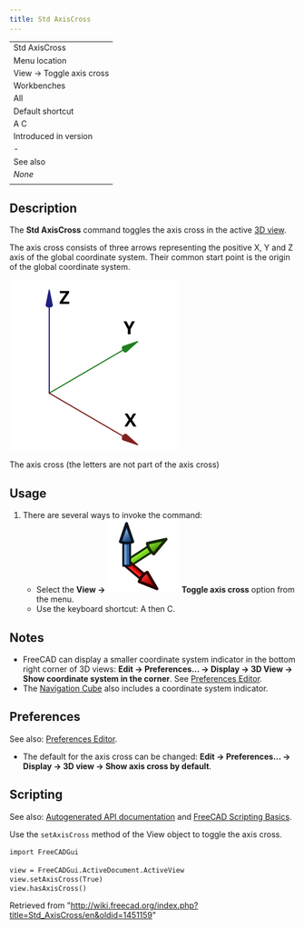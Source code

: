 ```yaml
---
title: Std AxisCross
---
```


|                          |
| ------------------------ |
| Std AxisCross            |
| Menu location            |
| View → Toggle axis cross |
| Workbenches              |
| All                      |
| Default shortcut         |
| A C                      |
| Introduced in version    |
| -                        |
| See also                 |
| _None_                   |
|                          |

## Description

The **Std AxisCross** command toggles the axis cross in the active [3D view](/3D_view "3D view").

The axis cross consists of three arrows representing the positive X, Y and Z axis of the global coordinate system. Their common start point is the origin of the global coordinate system.

![](/src/assets/images/Std_AxisCross_example.svg)

The axis cross (the letters are not part of the axis cross)

## Usage

1. There are several ways to invoke the command:
   - Select the **View → ![](/src/assets/images/Std_AxisCross.svg) Toggle axis cross** option from the menu.
   - Use the keyboard shortcut: A then C.

## Notes

- FreeCAD can display a smaller coordinate system indicator in the bottom right corner of 3D views: **Edit → Preferences... → Display → 3D View → Show coordinate system in the corner**. See [Preferences Editor](/Preferences_Editor#3D_View "Preferences Editor").
- The [Navigation Cube](/Navigation_Cube "Navigation Cube") also includes a coordinate system indicator.

## Preferences

See also: [Preferences Editor](/Preferences_Editor "Preferences Editor").

- The default for the axis cross can be changed: **Edit → Preferences... → Display → 3D view → Show axis cross by default**.

## Scripting

See also: [Autogenerated API documentation](https://freecad.github.io/SourceDoc/) and [FreeCAD Scripting Basics](/FreeCAD_Scripting_Basics "FreeCAD Scripting Basics").

Use the `setAxisCross` method of the View object to toggle the axis cross.

```
import FreeCADGui

view = FreeCADGui.ActiveDocument.ActiveView
view.setAxisCross(True)
view.hasAxisCross()

```

Retrieved from "<http://wiki.freecad.org/index.php?title=Std_AxisCross/en&oldid=1451159>"
